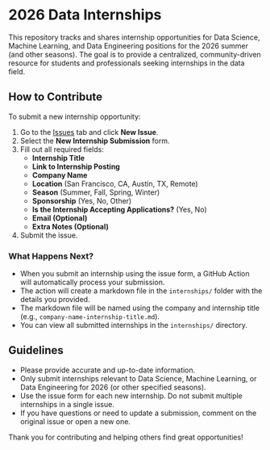 # 2026 Data Internships

This repository tracks and shares internship opportunities for Data Science, Machine Learning, and Data Engineering positions for the 2026 summer (and other seasons). The goal is to provide a centralized, community-driven resource for students and professionals seeking internships in the data field.

## How to Contribute

To submit a new internship opportunity:

1. Go to the [Issues](../../issues) tab and click **New Issue**.
2. Select the **New Internship Submission** form.
3. Fill out all required fields:
    - **Internship Title**
    - **Link to Internship Posting**
    - **Company Name**
    - **Location** (San Francisco, CA, Austin, TX, Remote)
    - **Season** (Summer, Fall, Spring, Winter)
    - **Sponsorship** (Yes, No, Other)
    - **Is the Internship Accepting Applications?** (Yes, No)
    - **Email (Optional)**
    - **Extra Notes (Optional)**
4. Submit the issue.

### What Happens Next?

- When you submit an internship using the issue form, a GitHub Action will automatically process your submission.
- The action will create a markdown file in the `internships/` folder with the details you provided.
- The markdown file will be named using the company and internship title (e.g., `company-name-internship-title.md`).
- You can view all submitted internships in the `internships/` directory.

## Guidelines

- Please provide accurate and up-to-date information.
- Only submit internships relevant to Data Science, Machine Learning, or Data Engineering for 2026 (or other specified seasons).
- Use the issue form for each new internship. Do not submit multiple internships in a single issue.
- If you have questions or need to update a submission, comment on the original issue or open a new one.

Thank you for contributing and helping others find great opportunities! 
